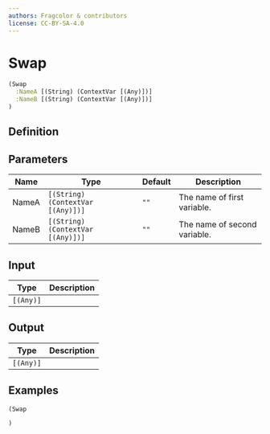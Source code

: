 ```yaml
---
authors: Fragcolor & contributors
license: CC-BY-SA-4.0
---
```



# Swap

```clojure
(Swap
  :NameA [(String) (ContextVar [(Any)])]
  :NameB [(String) (ContextVar [(Any)])]
)
```


## Definition




## Parameters

| Name | Type | Default | Description |
|------|------|---------|-------------|
| NameA | `[(String) (ContextVar [(Any)])]` | `""` | The name of first variable. |
| NameB | `[(String) (ContextVar [(Any)])]` | `""` | The name of second variable. |


## Input

| Type | Description |
|------|-------------|
| `[(Any)]` |  |


## Output

| Type | Description |
|------|-------------|
| `[(Any)]` |  |


## Examples

```clojure
(Swap

)
```
